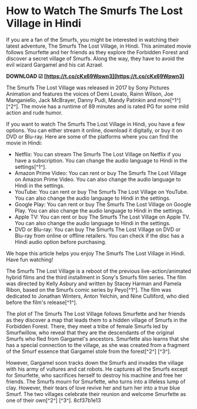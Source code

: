 # How to Watch The Smurfs The Lost Village in Hindi
 
If you are a fan of the Smurfs, you might be interested in watching their latest adventure, The Smurfs The Lost Village, in Hindi. This animated movie follows Smurfette and her friends as they explore the Forbidden Forest and discover a secret village of Smurfs. Along the way, they have to avoid the evil wizard Gargamel and his cat Azrael.
 
**DOWNLOAD ☑ [https://t.co/cKx69Wpwn3](https://t.co/cKx69Wpwn3)**


 
The Smurfs The Lost Village was released in 2017 by Sony Pictures Animation and features the voices of Demi Lovato, Rainn Wilson, Joe Manganiello, Jack McBrayer, Danny Pudi, Mandy Patinkin and more[^1^] [^2^]. The movie has a runtime of 89 minutes and is rated PG for some mild action and rude humor.
 
If you want to watch The Smurfs The Lost Village in Hindi, you have a few options. You can either stream it online, download it digitally, or buy it on DVD or Blu-ray. Here are some of the platforms where you can find the movie in Hindi:
 
- Netflix: You can stream The Smurfs The Lost Village on Netflix if you have a subscription. You can change the audio language to Hindi in the settings[^1^].
- Amazon Prime Video: You can rent or buy The Smurfs The Lost Village on Amazon Prime Video. You can also change the audio language to Hindi in the settings.
- YouTube: You can rent or buy The Smurfs The Lost Village on YouTube. You can also change the audio language to Hindi in the settings.
- Google Play: You can rent or buy The Smurfs The Lost Village on Google Play. You can also change the audio language to Hindi in the settings.
- Apple TV: You can rent or buy The Smurfs The Lost Village on Apple TV. You can also change the audio language to Hindi in the settings.
- DVD or Blu-ray: You can buy The Smurfs The Lost Village on DVD or Blu-ray from online or offline retailers. You can check if the disc has a Hindi audio option before purchasing.

We hope this article helps you enjoy The Smurfs The Lost Village in Hindi. Have fun watching!
  
The Smurfs The Lost Village is a reboot of the previous live-action/animated hybrid films and the third installment in Sony's Smurfs film series. The film was directed by Kelly Asbury and written by Stacey Harman and Pamela Ribon, based on the Smurfs comic series by Peyo[^1^]. The film was dedicated to Jonathan Winters, Anton Yelchin, and Nine Culliford, who died before the film's release[^1^].
 
The plot of The Smurfs The Lost Village follows Smurfette and her friends as they discover a map that leads them to a hidden village of Smurfs in the Forbidden Forest. There, they meet a tribe of female Smurfs led by Smurfwillow, who reveal that they are the descendants of the original Smurfs who fled from Gargamel's ancestors. Smurfette also learns that she has a special connection to the village, as she was created from a fragment of the Smurf essence that Gargamel stole from the forest[^2^] [^3^].
 
However, Gargamel soon tracks down the Smurfs and invades the village with his army of vultures and cat robots. He captures all the Smurfs except for Smurfette, who sacrifices herself to destroy his machine and free her friends. The Smurfs mourn for Smurfette, who turns into a lifeless lump of clay. However, their tears of love revive her and turn her into a true blue Smurf. The two villages celebrate their reunion and welcome Smurfette as one of their own[^2^] [^3^].
 8cf37b1e13
 
